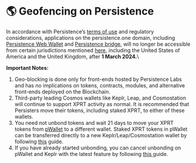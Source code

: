 # 🌎 Geofencing on Persistence

In accordance with Persistence’s [terms of use](https://persistence.one/termsofuse) and regulatory considerations, applications on the persistence.one domain, including [Persistence Web Wallet](https://wallet.persistence.one/) and [Persistence bridge](https://bridge.persistence.one/), will no longer be accessible from certain jurisdictions mentioned [here](https://blog.persistence.one/2023/12/22/restricted-jurisdictions/), including the United States of America and the United Kingdom, after **1 March 2024.**\


**Important Notes:**

1. Geo-blocking is done only for front-ends hosted by Persistence Labs and has no implications on tokens, contracts, modules, and alternative front-ends deployed on the Blockchain.
2. Third-party leading Cosmos wallets like Keplr, Leap, and Cosmostation will continue to support XPRT activity as normal. It is recommended that Persisters move their tokens, including staked XPRT, to either of these wallets.
3. You need not unbond tokens and wait 21 days to move your XPRT tokens from [pWallet](https://wallet.persistence.one/) to a different wallet. Staked XPRT tokens in pWallet can be transferred directly to a new Keplr/Leap/Cosmostation wallet by following [this](https://blog.persistence.one/2023/12/28/how-to-transfer-staked-xprt-from-pwallet-to-keplr-leap-wallet-instantly/) guide.
4. If you have already started unbonding, you can cancel unbonding on pWallet and Keplr with the latest feature by following [this ](https://blog.persistence.one/2023/12/31/how-to-cancel-xprt-unstaking-on-pwallet-and-keplr/)guide.

